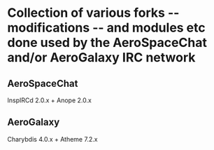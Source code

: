 # Collection of various forks -- modifications -- and modules etc done used by the AeroSpaceChat and/or AeroGalaxy IRC network
## **AeroSpaceChat**
InspIRCd 2.0.x + Anope 2.0.x 

## **AeroGalaxy** 
Charybdis 4.0.x + Atheme 7.2.x 
